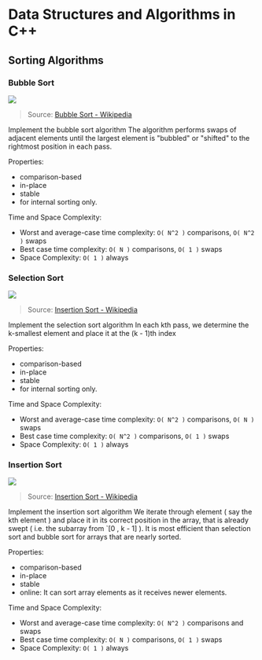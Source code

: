 
# Data Structures and Algorithms in C++


## Sorting Algorithms

### Bubble Sort

![](https://upload.wikimedia.org/wikipedia/commons/c/c8/Bubble-sort-example-300px.gif)
> Source: [Bubble Sort - Wikipedia](https://en.wikipedia.org/wiki/Bubble_sort)

Implement the bubble sort algorithm
The algorithm performs swaps of adjacent elements until the largest element is "bubbled" or "shifted"
to the rightmost position in each pass.

Properties:
- comparison-based
- in-place
- stable
- for internal sorting only.

Time and Space Complexity:
- Worst and average-case time complexity: `O( N^2 )` comparisons, `O( N^2 )` swaps
- Best case time complexity: `O( N )` comparisons, `O( 1 )` swaps
- Space Complexity: `O( 1 )` always



### Selection Sort

![](https://upload.wikimedia.org/wikipedia/commons/9/94/Selection-Sort-Animation.gif)
> Source: [Insertion Sort - Wikipedia](https://en.wikipedia.org/wiki/Selection_sort)

Implement the selection sort algorithm
In each kth pass, we determine the k-smallest element and place it at the (k - 1)th index

Properties:
- comparison-based
- in-place
- stable
- for internal sorting only.

Time and Space Complexity:
- Worst and average-case time complexity: `O( N^2 )` comparisons, `O( N )` swaps
- Best case time complexity: `O( N^2 )` comparisons, `O( 1 )` swaps
- Space Complexity: `O( 1 )` always

### Insertion Sort

![](https://upload.wikimedia.org/wikipedia/commons/0/0f/Insertion-sort-example-300px.gif)
> Source: [Insertion Sort - Wikipedia](https://en.wikipedia.org/wiki/Insertion_sort)

Implement the insertion sort algorithm
We iterate through element ( say the kth element ) and place it in its correct position in the array,
that is already swept ( i.e. the subarray from `[0 , k - 1] ). It is most efficient than selection sort
and bubble sort for arrays that are nearly sorted.

Properties:
- comparison-based
- in-place
- stable
- online: It can sort array elements as it receives newer elements.

Time and Space Complexity:
- Worst and average-case time complexity: `O( N^2 )` comparisons and swaps
- Best case time complexity: `O( N )` comparisons, `O( 1 )` swaps
- Space Complexity: `O( 1 )` always